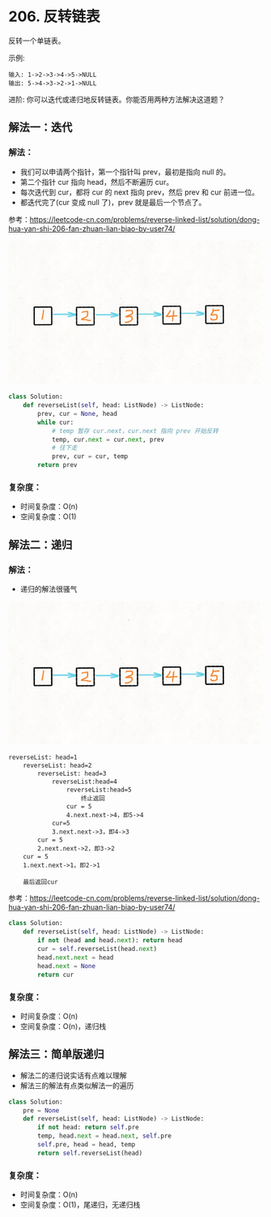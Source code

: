 # 206. 反转链表

反转一个单链表。

示例:
```
输入: 1->2->3->4->5->NULL
输出: 5->4->3->2->1->NULL
```

进阶:
你可以迭代或递归地反转链表。你能否用两种方法解决这道题？

## 解法一：迭代

### 解法：

- 我们可以申请两个指针，第一个指针叫 prev，最初是指向 null 的。
- 第二个指针 cur 指向 head，然后不断遍历 cur。
- 每次迭代到 cur，都将 cur 的 next 指向 prev，然后 prev 和 cur 前进一位。
- 都迭代完了(cur 变成 null 了)，prev 就是最后一个节点了。

参考：https://leetcode-cn.com/problems/reverse-linked-list/solution/dong-hua-yan-shi-206-fan-zhuan-lian-biao-by-user74/


![](img/206_1.gif)

```python
class Solution:
    def reverseList(self, head: ListNode) -> ListNode:
        prev, cur = None, head
        while cur:
            # temp 暂存 cur.next，cur.next 指向 prev 开始反转
            temp, cur.next = cur.next, prev
            # 往下走
            prev, cur = cur, temp
        return prev
```

### 复杂度：
- 时间复杂度：O(n)
- 空间复杂度：O(1)

## 解法二：递归

### 解法：
- 递归的解法很骚气

![](img/206_2.gif)

```
reverseList: head=1
    reverseList: head=2
	    reverseList: head=3
		    reverseList:head=4
			    reverseList:head=5 
					终止返回
				cur = 5
				4.next.next->4，即5->4
			cur=5
			3.next.next->3，即4->3
		cur = 5
		2.next.next->2，即3->2
	cur = 5
	1.next.next->1，即2->1
	
	最后返回cur
```

参考：https://leetcode-cn.com/problems/reverse-linked-list/solution/dong-hua-yan-shi-206-fan-zhuan-lian-biao-by-user74/

```python
class Solution:
    def reverseList(self, head: ListNode) -> ListNode:
        if not (head and head.next): return head
        cur = self.reverseList(head.next)
        head.next.next = head
        head.next = None
        return cur
```

### 复杂度：
- 时间复杂度：O(n)
- 空间复杂度：O(n)，递归栈


## 解法三：简单版递归
- 解法二的递归说实话有点难以理解
- 解法三的解法有点类似解法一的遍历

```python
class Solution:
    pre = None
    def reverseList(self, head: ListNode) -> ListNode:
        if not head: return self.pre
        temp, head.next = head.next, self.pre
        self.pre, head = head, temp
        return self.reverseList(head)
```
### 复杂度：
- 时间复杂度：O(n)
- 空间复杂度：O(1)，尾递归，无递归栈